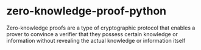 # zero-knowledge-proof-python
Zero-knowledge proofs are a type of cryptographic protocol that enables a prover to convince a verifier that they possess certain knowledge or information without revealing the actual knowledge or information itself
